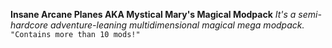 **Insane Arcane Planes AKA Mystical Mary's Magical Modpack**
*It's a semi-hardcore adventure-leaning multidimensional magical mega modpack.*
```"Contains more than 10 mods!"```
